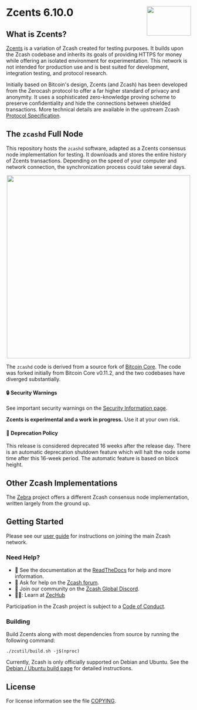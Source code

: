 Zcents 6.10.0
<img align="right" width="120" height="80" src="doc/imgs/logo.png">
=============

What is Zcents?
--------------

[Zcents](https://z.cash/) is a variation of Zcash created for testing
purposes. It builds upon the Zcash codebase and inherits its goals of
providing HTTPS for money while offering an isolated environment for
experimentation. This network is not intended for production use and is
best suited for development, integration testing, and protocol research.

Initially based on Bitcoin's design, Zcents (and Zcash) has been
developed from the Zerocash protocol to offer a far higher standard of
privacy and anonymity. It uses a sophisticated zero-knowledge proving
scheme to preserve confidentiality and hide the connections between
shielded transactions. More technical details are available in the
upstream Zcash [Protocol Specification](https://zips.z.cash/protocol/protocol.pdf).

## The `zcashd` Full Node

This repository hosts the `zcashd` software, adapted as a Zcents
consensus node implementation for testing. It downloads and stores the
entire history of Zcents transactions. Depending on the speed of your
computer and network
connection, the synchronization process could take several days.

<p align="center">
  <img src="doc/imgs/zcashd_screen.gif" height="500">
</p>

The `zcashd` code is derived from a source fork of
[Bitcoin Core](https://github.com/bitcoin/bitcoin). The code was forked
initially from Bitcoin Core v0.11.2, and the two codebases have diverged
substantially.

#### :lock: Security Warnings

See important security warnings on the
[Security Information page](https://z.cash/support/security/).

**Zcents is experimental and a work in progress.** Use it at your own risk.

####  :ledger: Deprecation Policy

This release is considered deprecated 16 weeks after the release day. There
is an automatic deprecation shutdown feature which will halt the node some
time after this 16-week period. The automatic feature is based on block
height.

## Other Zcash Implementations

The [Zebra](https://github.com/ZcashFoundation/zebra) project offers a
different Zcash consensus node implementation, written largely from the
ground up.

## Getting Started

Please see our [user
guide](https://zcash.readthedocs.io/en/latest/rtd_pages/rtd_docs/user_guide.html)
for instructions on joining the main Zcash network.

### Need Help?

* :blue_book: See the documentation at the [ReadTheDocs](https://zcash.readthedocs.io)
  for help and more information.
* :incoming_envelope: Ask for help on the [Zcash forum](https://forum.zcashcommunity.com/).
* :speech_balloon: Join our community on the [Zcash Global Discord](https://discord.com/invite/zcash).
* 🧑‍🎓: Learn at [ZecHub](https://zechub.wiki/)

Participation in the Zcash project is subject to a
[Code of Conduct](code_of_conduct.md).

### Building

Build Zcents along with most dependencies from source by running the following command:

```
./zcutil/build.sh -j$(nproc)
```

Currently, Zcash is only officially supported on Debian and Ubuntu. See the
[Debian / Ubuntu build page](https://zcash.readthedocs.io/en/latest/rtd_pages/Debian-Ubuntu-build.html)
for detailed instructions.

License
-------

For license information see the file [COPYING](COPYING).
